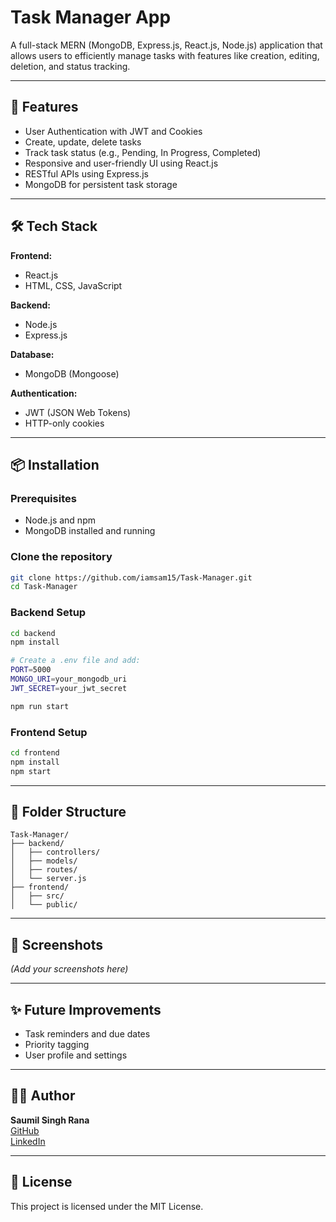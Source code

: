 # Task Manager App

A full-stack MERN (MongoDB, Express.js, React.js, Node.js) application that allows users to efficiently manage tasks with features like creation, editing, deletion, and status tracking.

---

## 🚀 Features

- User Authentication with JWT and Cookies
- Create, update, delete tasks
- Track task status (e.g., Pending, In Progress, Completed)
- Responsive and user-friendly UI using React.js
- RESTful APIs using Express.js
- MongoDB for persistent task storage

---

## 🛠️ Tech Stack

**Frontend:**
- React.js
- HTML, CSS, JavaScript

**Backend:**
- Node.js
- Express.js

**Database:**
- MongoDB (Mongoose)

**Authentication:**
- JWT (JSON Web Tokens)
- HTTP-only cookies

---

## 📦 Installation

### Prerequisites
- Node.js and npm
- MongoDB installed and running

### Clone the repository
```bash
git clone https://github.com/iamsam15/Task-Manager.git
cd Task-Manager
```

### Backend Setup
```bash
cd backend
npm install

# Create a .env file and add:
PORT=5000
MONGO_URI=your_mongodb_uri
JWT_SECRET=your_jwt_secret

npm run start
```

### Frontend Setup
```bash
cd frontend
npm install
npm start
```

---

## 📁 Folder Structure
```
Task-Manager/
├── backend/
│   ├── controllers/
│   ├── models/
│   ├── routes/
│   └── server.js
├── frontend/
│   ├── src/
│   └── public/
```

---

## 📸 Screenshots
*(Add your screenshots here)*

---

## ✨ Future Improvements
- Task reminders and due dates
- Priority tagging
- User profile and settings

---

## 🧑‍💻 Author
**Saumil Singh Rana**  
[GitHub](https://github.com/iamsam15)  
[LinkedIn](https://www.linkedin.com/in/saumilsinghrana)

---

## 📄 License
This project is licensed under the MIT License.
